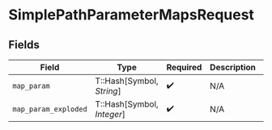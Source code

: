 # SimplePathParameterMapsRequest


## Fields

| Field                      | Type                       | Required                   | Description                | Example                    |
| -------------------------- | -------------------------- | -------------------------- | -------------------------- | -------------------------- |
| `map_param`                | T::Hash[Symbol, *String*]  | :heavy_check_mark:         | N/A                        | [object Object]            |
| `map_param_exploded`       | T::Hash[Symbol, *Integer*] | :heavy_check_mark:         | N/A                        | [object Object]            |